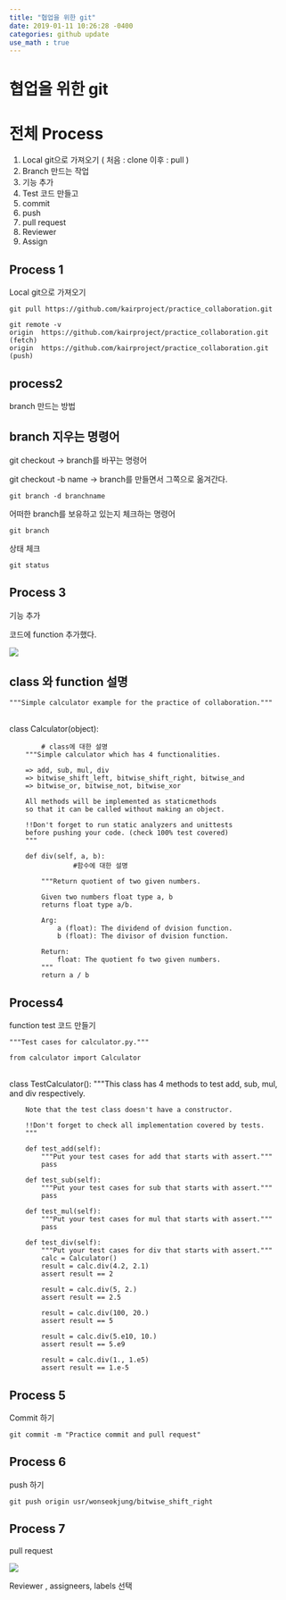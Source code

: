 ```yaml
---
title: "협업을 위한 git"
date: 2019-01-11 10:26:28 -0400
categories: github update
use_math : true
---
```


# 협업을 위한 git 

# 전체 Process

1. Local git으로 가져오기 ( 처음 : clone 이후 : pull ) 
2. Branch 만드는 작업
3. 기능 추가 
4. Test 코드 만들고
5. commit
6. push
7. pull request 
8. Reviewer
9. Assign 

## Process 1
Local git으로 가져오기

    git pull https://github.com/kairproject/practice_collaboration.git
    
    git remote -v
    origin	https://github.com/kairproject/practice_collaboration.git (fetch)
    origin	https://github.com/kairproject/practice_collaboration.git (push)


## process2
branch 만드는 방법

## branch 지우는 명령어

git checkout → branch를 바꾸는 명령어 

git checkout -b name → branch를 만들면서 그쪽으로 옮겨간다. 

    git branch -d branchname

어떠한 branch를 보유하고 있는지 체크하는 명령어 

    git branch

상태 체크 

    git status

## Process 3
기능 추가

코드에 function 추가했다. 

![](https://www.dropbox.com/s/wmvz2nk7ezybxvv/Screenshot%202019-01-12%2013.39.37.png?raw=1)

## class 와 function 설명

    """Simple calculator example for the practice of collaboration."""


​    
    class Calculator(object):
    
    		# class에 대한 설명
        """Simple calculator which has 4 functionalities.
    
        => add, sub, mul, div
        => bitwise_shift_left, bitwise_shift_right, bitwise_and
        => bitwise_or, bitwise_not, bitwise_xor
    
        All methods will be implemented as staticmethods
        so that it can be called without making an object.
    
        !!Don't forget to run static analyzers and unittests
        before pushing your code. (check 100% test covered)
        """
    
        def div(self, a, b):
    				#함수에 대한 설명 
    
            """Return quotient of two given numbers.
    
            Given two numbers float type a, b
            returns float type a/b.
    
            Arg:
                a (float): The dividend of dvision function.
                b (float): The divisor of dvision function.
    
            Return:
                float: The quotient fo two given numbers.
            """
            return a / b

## Process4
function test 코드 만들기

    """Test cases for calculator.py."""
    
    from calculator import Calculator


​    
    class TestCalculator():
        """This class has 4 methods to test add, sub, mul, and div respectively.
    
        Note that the test class doesn't have a constructor.
    
        !!Don't forget to check all implementation covered by tests.
        """
    
        def test_add(self):
            """Put your test cases for add that starts with assert."""
            pass
    
        def test_sub(self):
            """Put your test cases for sub that starts with assert."""
            pass
    
        def test_mul(self):
            """Put your test cases for mul that starts with assert."""
            pass
    
        def test_div(self):
            """Put your test cases for div that starts with assert."""
            calc = Calculator()
            result = calc.div(4.2, 2.1)
            assert result == 2
    
            result = calc.div(5, 2.)
            assert result == 2.5
    
            result = calc.div(100, 20.)
            assert result == 5
    
            result = calc.div(5.e10, 10.)
            assert result == 5.e9
    
            result = calc.div(1., 1.e5)
            assert result == 1.e-5

## Process 5

Commit 하기 

    git commit -m "Practice commit and pull request"

## Process 6
push 하기

    git push origin usr/wonseokjung/bitwise_shift_right

## Process 7 

pull request

![](https://www.dropbox.com/s/ic0zdc64p2w3sp8/Screenshot%202019-01-12%2014.06.37.png?raw=1)

Reviewer ,  assigneers, labels 선택
